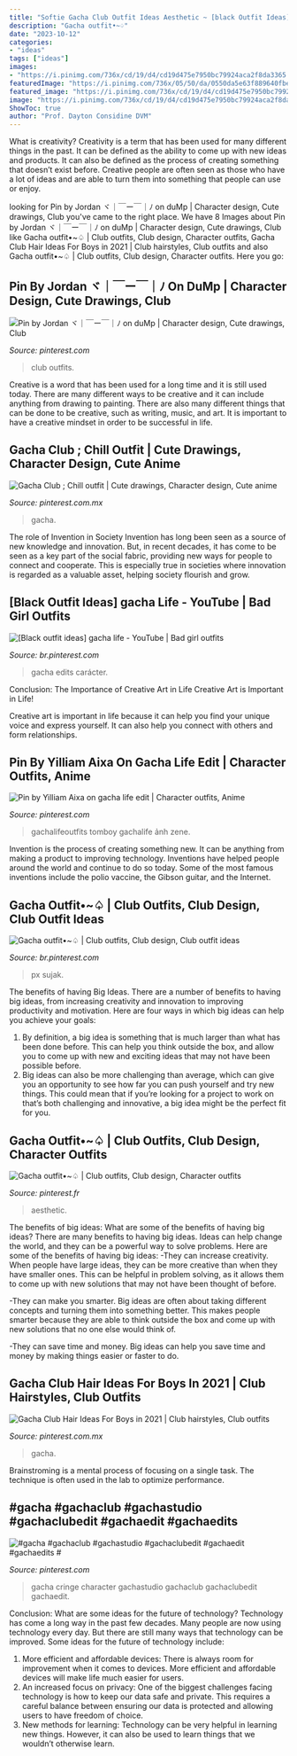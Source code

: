 ```yaml
---
title: "Softie Gacha Club Outfit Ideas Aesthetic ~ [black Outfit Ideas] gacha Life"
description: "Gacha outfit•~♤"
date: "2023-10-12"
categories:
- "ideas"
tags: ["ideas"]
images:
- "https://i.pinimg.com/736x/cd/19/d4/cd19d475e7950bc79924aca2f8da3365.jpg"
featuredImage: "https://i.pinimg.com/736x/05/50/da/0550da5e63f889640fbea2c8fef7da03.jpg"
featured_image: "https://i.pinimg.com/736x/cd/19/d4/cd19d475e7950bc79924aca2f8da3365.jpg"
image: "https://i.pinimg.com/736x/cd/19/d4/cd19d475e7950bc79924aca2f8da3365.jpg"
ShowToc: true
author: "Prof. Dayton Considine DVM"
---
```



What is creativity?
Creativity is a term that has been used for many different things in the past. It can be defined as the ability to come up with new ideas and products. It can also be defined as the process of creating something that doesn’t exist before. Creative people are often seen as those who have a lot of ideas and are able to turn them into something that people can use or enjoy.

	

		
looking for Pin by Jordan ヾ｜￣ー￣｜ﾉ on duMp | Character design, Cute drawings, Club you've came to the right place. We have 8 Images about Pin by Jordan ヾ｜￣ー￣｜ﾉ on duMp | Character design, Cute drawings, Club like Gacha outfit•~♤ | Club outfits, Club design, Character outfits, Gacha Club Hair Ideas For Boys in 2021 | Club hairstyles, Club outfits and also Gacha outfit•~♤ | Club outfits, Club design, Character outfits. Here you go:
		
    
## Pin By Jordan ヾ｜￣ー￣｜ﾉ On DuMp | Character Design, Cute Drawings, Club

<img loading=lazy src="https://i.pinimg.com/736x/2f/9c/c2/2f9cc2e6c186440542bc23b87c003c98.jpg" onerror="this.onerror=null;this.src='https://tse3.mm.bing.net/th?id=OIP.pITFzmw7YLK_axthk_LD6AHaFM&amp;pid=15.1';" alt="Pin by Jordan ヾ｜￣ー￣｜ﾉ on duMp | Character design, Cute drawings, Club">

_Source: pinterest.com_

>club outfits. 

	

Creative is a word that has been used for a long time and it is still used today. There are many different ways to be creative and it can include anything from drawing to painting. There are also many different things that can be done to be creative, such as writing, music, and art. It is important to have a creative mindset in order to be successful in life.

    
## Gacha Club ; Chill Outfit | Cute Drawings, Character Design, Cute Anime

<img loading=lazy src="https://i.pinimg.com/736x/1a/11/95/1a1195b6a889a6d18019a993469d6e42.jpg" onerror="this.onerror=null;this.src='https://tse4.mm.bing.net/th?id=OIP.UXDaV6ufx20aG2fj7GkDgwHaNe&amp;pid=15.1';" alt="Gacha Club ; Chill outfit | Cute drawings, Character design, Cute anime">

_Source: pinterest.com.mx_

>gacha. 

	

The role of Invention in Society
Invention has long been seen as a source of new knowledge and innovation. But, in recent decades, it has come to be seen as a key part of the social fabric, providing new ways for people to connect and cooperate. This is especially true in societies where innovation is regarded as a valuable asset, helping society flourish and grow.

    
## [Black Outfit Ideas] gacha Life - YouTube | Bad Girl Outfits

<img loading=lazy src="https://i.pinimg.com/736x/a8/4f/72/a84f72011b07d90248c1f3b97fa59c0c.jpg" onerror="this.onerror=null;this.src='https://tse4.mm.bing.net/th?id=OIP.tXSAkVGlCLROhfEj4-N1GgHaFj&amp;pid=15.1';" alt="[Black outfit ideas] gacha life - YouTube | Bad girl outfits">

_Source: br.pinterest.com_

>gacha edits carácter. 

	

Conclusion: The Importance of Creative Art in Life
Creative Art is Important in Life!

Creative art is important in life because it can help you find your unique voice and express yourself. It can also help you connect with others and form relationships.

    
## Pin By Yilliam Aixa On Gacha Life Edit | Character Outfits, Anime

<img loading=lazy src="https://i.pinimg.com/736x/2a/43/35/2a433546f740c32c57a364ca940d2165.jpg" onerror="this.onerror=null;this.src='https://tse1.mm.bing.net/th?id=OIP.LpUXEOXzb5Iylnr9himmAgHaHa&amp;pid=15.1';" alt="Pin by Yilliam Aixa on gacha life edit | Character outfits, Anime">

_Source: pinterest.com_

>gachalifeoutfits tomboy gachalife ảnh zene. 

	

Invention is the process of creating something new. It can be anything from making a product to improving technology. Inventions have helped people around the world and continue to do so today. Some of the most famous inventions include the polio vaccine, the Gibson guitar, and the Internet.

    
## Gacha Outfit•~♤ | Club Outfits, Club Design, Club Outfit Ideas

<img loading=lazy src="https://i.pinimg.com/originals/d6/4e/de/d64ede2b2ac37afcfac69fe13136f69c.jpg" onerror="this.onerror=null;this.src='https://tse2.mm.bing.net/th?id=OIP.s0x-2DQ-rfVZGZWrbP-ktwHaHW&amp;pid=15.1';" alt="Gacha outfit•~♤ | Club outfits, Club design, Club outfit ideas">

_Source: br.pinterest.com_

>px sujak. 

	

The benefits of having Big Ideas.
There are a number of benefits to having big ideas, from increasing creativity and innovation to improving productivity and motivation. Here are four ways in which big ideas can help you achieve your goals: 
1. By definition, a big idea is something that is much larger than what has been done before. This can help you think outside the box, and allow you to come up with new and exciting ideas that may not have been possible before. 
2. Big ideas can also be more challenging than average, which can give you an opportunity to see how far you can push yourself and try new things. This could mean that if you’re looking for a project to work on that’s both challenging and innovative, a big idea might be the perfect fit for you. 

    
## Gacha Outfit•~♤ | Club Outfits, Club Design, Character Outfits

<img loading=lazy src="https://i.pinimg.com/736x/cd/19/d4/cd19d475e7950bc79924aca2f8da3365.jpg" onerror="this.onerror=null;this.src='https://tse2.mm.bing.net/th?id=OIP.aheSPzjWuC1joeT3N85a4wHaHT&amp;pid=15.1';" alt="Gacha outfit•~♤ | Club outfits, Club design, Character outfits">

_Source: pinterest.fr_

>aesthetic. 

	

The benefits of big ideas: What are some of the benefits of having big ideas?
There are many benefits to having big ideas. Ideas can help change the world, and they can be a powerful way to solve problems. Here are some of the benefits of having big ideas: 
-They can increase creativity. When people have large ideas, they can be more creative than when they have smaller ones. This can be helpful in problem solving, as it allows them to come up with new solutions that may not have been thought of before. 

-They can make you smarter. Big ideas are often about taking different concepts and turning them into something better. This makes people smarter because they are able to think outside the box and come up with new solutions that no one else would think of. 

-They can save time and money. Big ideas can help you save time and money by making things easier or faster to do.

    
## Gacha Club Hair Ideas For Boys In 2021 | Club Hairstyles, Club Outfits

<img loading=lazy src="https://i.pinimg.com/736x/05/50/da/0550da5e63f889640fbea2c8fef7da03.jpg" onerror="this.onerror=null;this.src='https://tse3.mm.bing.net/th?id=OIP.RuKLRa24L8p-UZbY8zp5wQHaKA&amp;pid=15.1';" alt="Gacha Club Hair Ideas For Boys in 2021 | Club hairstyles, Club outfits">

_Source: pinterest.com.mx_

>gacha. 

	

Brainstroming is a mental process of focusing on a single task. The technique is often used in the lab to optimize performance.

    
## #gacha #gachaclub #gachastudio #gachaclubedit #gachaedit #gachaedits #

<img loading=lazy src="https://i.pinimg.com/736x/29/14/d1/2914d18a0607b0509a138958a6d96803.jpg" onerror="this.onerror=null;this.src='https://tse1.mm.bing.net/th?id=OIP.vqoQTd-EVKZP8Vo0VDrufAHaHY&amp;pid=15.1';" alt="#gacha #gachaclub #gachastudio #gachaclubedit #gachaedit #gachaedits #">

_Source: pinterest.com_

>gacha cringe character gachastudio gachaclub gachaclubedit gachaedit. 

	

Conclusion: What are some ideas for the future of technology?
Technology has come a long way in the past few decades. Many people are now using technology every day. But there are still many ways that technology can be improved. Some ideas for the future of technology include: 
1) More efficient and affordable devices: There is always room for improvement when it comes to devices. More efficient and affordable devices will make life much easier for users. 
2) An increased focus on privacy: One of the biggest challenges facing technology is how to keep our data safe and private. This requires a careful balance between ensuring our data is protected and allowing users to have freedom of choice. 
3) New methods for learning: Technology can be very helpful in learning new things. However, it can also be used to learn things that we wouldn’t otherwise learn.

